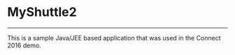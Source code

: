 # MyShuttle2  
-------------

This is a sample Java/JEE based application that was used in the Connect 2016 demo. 
